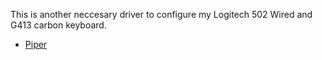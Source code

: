 This is another neccesary driver to configure my Logitech 502 Wired and G413 carbon keyboard.
* [Piper](https://github.com/libratbag/piper)
